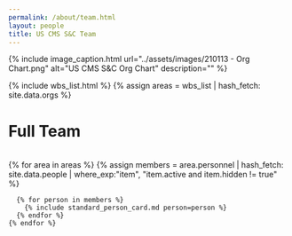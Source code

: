 ```yaml
---
permalink: /about/team.html
layout: people
title: US CMS S&C Team
---
```


{% include image_caption.html url="../assets/images/210113 - Org Chart.png" alt="US CMS S&C Org Chart" description="" %}

{% include wbs_list.html %}
{% assign areas = wbs_list | hash_fetch: site.data.orgs %}

<h1>Full Team</h1><br>

<div class="container-fluid">
  <div class="row">
    {% for area in areas %}
      {% assign members = area.personnel | hash_fetch: site.data.people
                                         | where_exp:"item", "item.active and item.hidden != true" %}

      {% for person in members %}
        {% include standard_person_card.md person=person %}
      {% endfor %}
    {% endfor %}
  </div>
</div>
